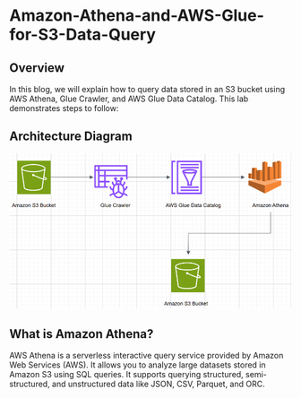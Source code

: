 # Amazon-Athena-and-AWS-Glue-for-S3-Data-Query
## Overview
In this blog, we will explain how to query data stored in an S3 bucket using AWS Athena, Glue Crawler, and AWS Glue Data Catalog. This lab demonstrates steps to follow:
## Architecture Diagram
![image_alt](https://github.com/aetekpo/Amazon-Athena-and-AWS-Glue-for-S3-Data-Query/blob/main/Glue%20Image.png?raw=true)

## What is Amazon Athena?

AWS Athena is a serverless interactive query service provided by Amazon Web Services (AWS). It allows you to analyze large datasets stored in Amazon S3 using SQL queries. It supports querying structured, semi-structured, and unstructured data like JSON, CSV, Parquet, and ORC.



